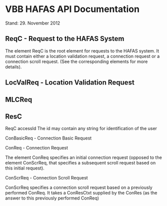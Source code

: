 # VBB HAFAS API Documentation

Stand: 29. November 2012



## ReqC - Request to the HAFAS System

The element ReqC is the root element for requests to the HAFAS system. It must contain either a location validation request, a connection request or a connection scroll request. (See the corresponding elements for more details).


## LocValReq - Location Validation Request



## MLCReq



## ResC

	


ReqC
	accessId	The id may contain any string for identification of the user




ConBasicReq - Connection Basic Request



ConReq - Connection Request

The element ConReq specifies an initial connection request (opposed to the element ConScrReq, that specifies a subsequent scroll request based on this initial request).



ConScrReq - Connection Scroll Request

ConScrReq specifies a connection scroll request based on a previously performed ConReq. It takes a ConResCtxt supplied by the ConRes (as the answer to this previously performed ConReq)

